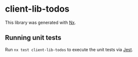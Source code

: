 # client-lib-todos

This library was generated with [Nx](https://nx.dev).

## Running unit tests

Run `nx test client-lib-todos` to execute the unit tests via [Jest](https://jestjs.io).
